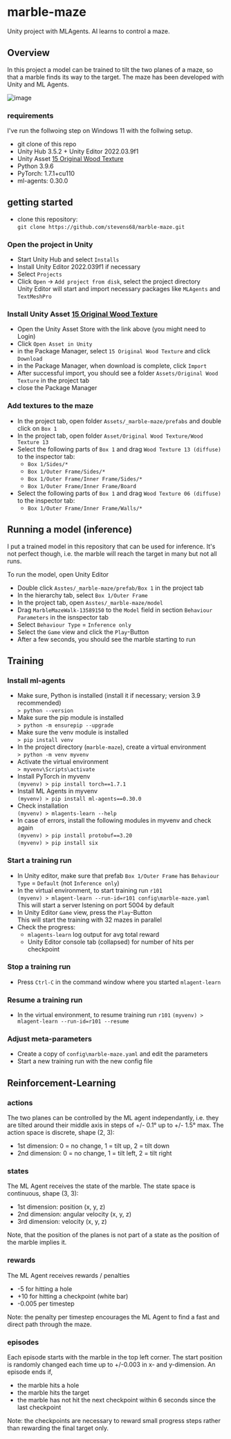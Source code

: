 # marble-maze
Unity project with MLAgents. AI learns to control a maze. 

## Overview

In this project a model can be trained to tilt the two planes of a maze, so that a marble finds its way to the target. The maze has been developed with Unity and ML Agents.


![image](files:img/UnityEditor.jpg)

### requirements

I've run the follwoing step on Windows 11 with the follwing setup.
- git clone of this repo
- Unity Hub 3.5.2 + Unity Editor 2022.03.9f1
- Unity Asset [15 Original Wood Texture]("https://assetstore.unity.com/packages/2d/textures-materials/wood/15-original-wood-texture-71286")
- Python 3.9.6
- PyTorch: 1.7.1+cu110 
- ml-agents: 0.30.0

## getting started

- clone this repository:<br>`git clone https://github.com/stevens68/marble-maze.git`

### Open the project in Unity
- Start Unity Hub and select `Installs`
- Install Unity Editor 2022.039f1 if necessary
- Select `Projects`
- Click `Open` -> `Add project from disk`, select the project directory<br>
Unity Editor will start and import necessary packages like `MLAgents` and `TextMeshPro`

### Install Unity Asset [15 Original Wood Texture]("https://assetstore.unity.com/packages/2d/textures-materials/wood/15-original-wood-texture-71286)

- Open the Unity Asset Store with the link above (you might need to Login)
- Click `Open Asset in Unity`
- in the Package Manager, select `15 Original Wood Texture` and click `Download`
- in the Package Manager, when download is complete, click `Import`
- After successful import, you should see a folder `Assets/Original Wood Texture` in the project tab
- close the Package Manager

### Add textures to the maze
- In the project tab, open folder `Assets/_marble-maze/prefabs` and double click on `Box 1`
- In the project tab, open folder `Asset/Original Wood Texture/Wood Texture 13`  
- Select the following parts of `Box 1` and drag `Wood Texture 13 (diffuse)` to the inspector tab:
  - `Box 1/Sides/*`
  - `Box 1/Outer Frame/Sides/*`
  - `Box 1/Outer Frame/Inner Frame/Sides/*`
  - `Box 1/Outer Frame/Inner Frame/Board`
- Select the following parts of `Box 1` and drag `Wood Texture 06 (diffuse)` to the inspector tab:
  - `Box 1/Outer Frame/Inner Frame/Walls/*`

## Running a model (inference)

I put a trained model in this repository that can be used for inference. It's not 
perfect though, i.e. the marble will reach the target in many but not all runs.

To run the model, open Unity Editor
- Double click `Asstes/_marble-maze/prefab/Box 1` in the project tab
- In the hierarchy tab, select `Box 1/Outer Frame`
- In the project tab, open `Asstes/_marble-maze/model`
- Drag `MarbleMazeWalk-13589150` to the `Model` field in section `Behaviour Parameters` in the isnspector tab
- Select `Behaviour Type` = `Inference only`
- Select the `Game` view and click the `Play`-Button
- After a few seconds, you should see the marble starting to run


## Training

### Install ml-agents

- Make sure, Python is installed (install it if necessary; version 3.9 recommended)<br>
  `> python --version`
- Make sure the pip module is installed<br>
  `> python -m ensurepip --upgrade`
- Make sure the venv module is installed<br>
  `> pip install venv`
- In the project directory (`marble-maze`), create a virtual environment<br>
  `> python -m venv myvenv`
- Activate the virtual environment<br>
  `> myvenv\Scripts\activate`
- Install PyTorch in myvenv<br>
  `(myvenv) > pip install torch==1.7.1`
- Install ML Agents in myvenv<br>
  `(myvenv) > pip install ml-agents==0.30.0`
- Check installation<br>
  `(myvenv) > mlagents-learn --help`
- In case of errors, install the following modules in myvenv and check again<br>
  `(myvenv) > pip install protobuf==3.20`<br>
  `(myvenv) > pip install six`

### Start a training run

- In Unity editor, make sure that prefab `Box 1/Outer Frame` has `Behaviour Type` = `Default` (not `Inference only`)
- In the virtual environment, to start training run `r101`<br>
  `(myvenv) > mlagent-learn --run-id=r101 config\marble-maze.yaml`<br>
  This will start a server lstening on port 5004 by default
- In Unity Editor `Game` view, press the `Play`-Button<br>
  This will start the training with 32 mazes in parallel
- Check the progress:
  - `mlagents-learn` log output for avg total reward
  - Unity Editor console tab (collapsed) for number of hits per checkpoint

### Stop a training run

- Press `Ctrl-C` in the command window where you started `mlagent-learn`

### Resume a training run

- In the virtual environment, to resume training run `r101`
  `(myvenv) > mlagent-learn --run-id=r101 --resume`<br>

### Adjust meta-parameters

- Create a copy of `config\marble-maze.yaml` and edit the parameters
- Start a new training run with the new config file


## Reinforcement-Learning

### actions

The two planes can be controlled by the ML agent independantly, i.e. they are tilted around their middle axis in steps of +/- 0.1° up to +/- 1.5° max. The action space is discrete, shape (2, 3): 
- 1st dimension: 0 = no change, 1 = tilt up, 2 = tilt down
- 2nd dimension: 0 = no change, 1 = tilt left, 2 = tilt right

### states

The ML Agent receives the state of the marble. The state space is continuous, shape (3, 3):
- 1st dimension: position (x, y, z)
- 2nd dimension: angular velocity (x, y, z)
- 3rd dimension: velocity (x, y, z)

Note, that the position of the planes is not part of a state as the position of the marble implies it.

### rewards

The ML Agent receives rewards / penalties
- -5 for hitting a hole
- +10 for hitting a checkpoint (white bar)
- -0.005 per timestep

Note: the penalty per timestep encourages the ML Agent to find a fast and direct path through the maze.

### episodes

Each episode starts with the marble in the top left corner. The start position is randomly changed each time up to +/-0.003 in x- and y-dimension. An episode ends if,
- the marble hits a hole
- the marble hits the target
- the marble has not hit the next checkpoint within 6 seconds since the last checkpoint

Note: the checkpoints are necessary to reward small progress steps rather than rewarding the final target only. 

